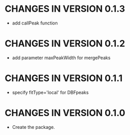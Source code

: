 # CHANGES IN VERSION 0.1.3

* add callPeak function

# CHANGES IN VERSION 0.1.2

* add parameter maxPeakWidth for mergePeaks

# CHANGES IN VERSION 0.1.1

* specify fitType='local' for DBFpeaks

# CHANGES IN VERSION 0.1.0

* Create the package.
